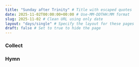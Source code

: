 ```yaml
---
title: "Sunday after Trinity" # Title with escaped quotes
date: 2025-11-02T00:00:00+00:00 # Use-MM-DDTHH:MM format
slug: 2025-11-02 # Clean URL using only date
layout: "days/single" # Specify the layout for these pages
draft: false # Set to true to hide the page
---
```


### Collect


### Hymn